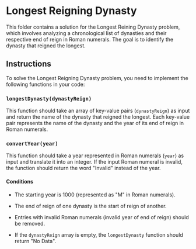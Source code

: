# Longest Reigning Dynasty

This folder contains a solution for the Longest Reining Dynasty problem, which involves analyzing a chronological list of dynasties and their respective end of reign in Roman numerals. The goal is to identify the dynasty that reigned the longest.

## Instructions

To solve the Longest Reigning Dynasty problem, you need to implement the following functions in your code:

### `longestDynasty(dynastyReign)`

This function should take an array of key-value pairs (`dynastyReign`) as input and return the name of the dynasty that reigned the longest. Each key-value pair represents the name of the dynasty and the year of its end of reign in Roman numerals.

### `convertYear(year)`

This function should take a year represented in Roman numerals (`year`) as input and translate it into an integer. If the input Roman numeral is invalid, the function should return the word "Invalid" instead of the year.

#### Conditions

- The starting year is 1000 (represented as "M" in Roman numerals).

- The end of reign of one dynasty is the start of reign of another.

- Entries with invalid Roman numerals (invalid year of end of reign) should be removed.

- If the `dynastyReign` array is empty, the `longestDynasty` function should return "No Data".